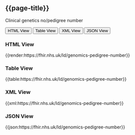 ## {{page-title}}

Clinical genetics no/pedigree number

<div class="tab">
 <button class="tablinks active" onclick="openTab(event, 'HTML View')">HTML View</button>
 <button class="tablinks" onclick="openTab(event, 'Table View')">Table View</button>
  <button class="tablinks" onclick="openTab(event, 'XML View')">XML View</button>
  <button class="tablinks" onclick="openTab(event, 'JSON View')">JSON View</button>
</div>

<div id="HTML View" class="tabcontent" style="display:block">
  <h3>HTML View</h3>
{{render:https://fhir.nhs.uk/Id/genomics-pedigree-number}}
</div>

<div id="Table View" class="tabcontent">
  <h3>Table View</h3>
{{table:https://fhir.nhs.uk/Id/genomics-pedigree-number}}
</div>

<div id="XML View" class="tabcontent">
  <h3>XML View</h3>
{{xml:https://fhir.nhs.uk/Id/genomics-pedigree-number}}
</div>

<div id="JSON View" class="tabcontent">
  <h3>JSON View</h3>
{{json:https://fhir.nhs.uk/Id/genomics-pedigree-number}}
</div>